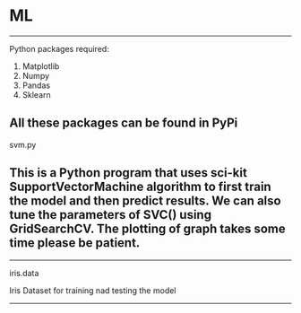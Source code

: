 # ML
------------------------------------------------------------------------------------------------------------------------------------------------------------------------------------
Python packages required:
1. Matplotlib
2. Numpy
3. Pandas
4. Sklearn

All these packages can be found in PyPi
------------------------------------------------------------------------------------------------------------------------------------------------------------------------------------
svm.py

This is a Python program that uses sci-kit SupportVectorMachine algorithm to first train the model and then predict results.
We can also tune the parameters of SVC() using GridSearchCV.
The plotting of graph takes some time please be patient.
------------------------------------------------------------------------------------------------------------------------------------------------------------------------------------

------------------------------------------------------------------------------------------------------------------------------------------------------------------------------------

iris.data

Iris Dataset for training nad testing the model

-----------------------------------------------------------------------------------------------------------------------------------------------------------------------------------

